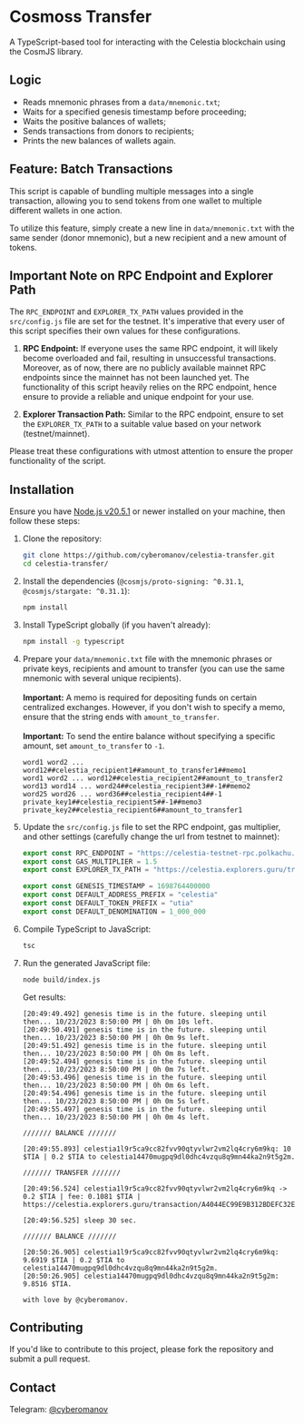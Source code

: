 # Cosmoss Transfer

A TypeScript-based tool for interacting with the Celestia blockchain using the CosmJS library.

## Logic
- Reads mnemonic phrases from a `data/mnemonic.txt`;
- Waits for a specified genesis timestamp before proceeding;
- Waits the positive balances of wallets;
- Sends transactions from donors to recipients;
- Prints the new balances of wallets again.

## Feature: Batch Transactions

This script is capable of bundling multiple messages into a single transaction, allowing you to send tokens from one wallet to multiple different wallets in one action. 

To utilize this feature, simply create a new line in `data/mnemonic.txt` with the same sender (donor mnemonic), but a new recipient and a new amount of tokens.

## Important Note on RPC Endpoint and Explorer Path

The `RPC_ENDPOINT` and `EXPLORER_TX_PATH` values provided in the `src/config.js` file are set for the testnet. It's imperative that every user of this script specifies their own values for these configurations.

1. **RPC Endpoint:** If everyone uses the same RPC endpoint, it will likely become overloaded and fail, resulting in unsuccessful transactions. Moreover, as of now, there are no publicly available mainnet RPC endpoints since the mainnet has not been launched yet. The functionality of this script heavily relies on the RPC endpoint, hence ensure to provide a reliable and unique endpoint for your use.


2. **Explorer Transaction Path:** Similar to the RPC endpoint, ensure to set the `EXPLORER_TX_PATH` to a suitable value based on your network (testnet/mainnet).

Please treat these configurations with utmost attention to ensure the proper functionality of the script.

## Installation

Ensure you have [Node.js v20.5.1](https://nodejs.org/) or newer installed on your machine, then follow these steps:

1. Clone the repository:
    ```bash
    git clone https://github.com/cyberomanov/celestia-transfer.git
    cd celestia-transfer/
    ```

2. Install the dependencies (`@cosmjs/proto-signing: ^0.31.1`, `@cosmjs/stargate: ^0.31.1`):
    ```bash
    npm install
    ```

3. Install TypeScript globally (if you haven't already):
    ```bash
    npm install -g typescript
    ```

4. Prepare your `data/mnemonic.txt` file with the mnemonic phrases or private keys, recipients and amount to transfer (you can use the same mnemonic with several unique recipients).<br><br>
   **Important:** A memo is required for depositing funds on certain centralized exchanges. However, if you don't wish to specify a memo, ensure that the string ends with `amount_to_transfer`.<br><br>
   **Important:** To send the entire balance without specifying a specific amount, set `amount_to_transfer` to `-1`.

   ```text
   word1 word2 ... word12##celestia_recipient1##amount_to_transfer1##memo1
   word1 word2 ... word12##celestia_recipient2##amount_to_transfer2
   word13 word14 ... word24##celestia_recipient3##-1##memo2
   word25 word26 ... word36##celestia_recipient4##-1
   private_key1##celestia_recipient5##-1##memo3
   private_key2##celestia_recipient6##amount_to_transfer1
   ```
   
5. Update the `src/config.js` file to set the RPC endpoint, gas multiplier, and other settings (carefully change the url from testnet to mainnet):

   ```javascript
   export const RPC_ENDPOINT = "https://celestia-testnet-rpc.polkachu.com"
   export const GAS_MULTIPLIER = 1.5
   export const EXPLORER_TX_PATH = "https://celestia.explorers.guru/transaction"
   
   export const GENESIS_TIMESTAMP = 1698764400000
   export const DEFAULT_ADDRESS_PREFIX = "celestia"
   export const DEFAULT_TOKEN_PREFIX = "utia"
   export const DEFAULT_DENOMINATION = 1_000_000
   ```

6. Compile TypeScript to JavaScript:
    ```bash
    tsc
    ```

7. Run the generated JavaScript file:
    ```bash
    node build/index.js
    ```
   Get results:
   ```text
   [20:49:49.492] genesis time is in the future. sleeping until then... 10/23/2023 8:50:00 PM | 0h 0m 10s left.
   [20:49:50.491] genesis time is in the future. sleeping until then... 10/23/2023 8:50:00 PM | 0h 0m 9s left.
   [20:49:51.492] genesis time is in the future. sleeping until then... 10/23/2023 8:50:00 PM | 0h 0m 8s left.
   [20:49:52.494] genesis time is in the future. sleeping until then... 10/23/2023 8:50:00 PM | 0h 0m 7s left.
   [20:49:53.496] genesis time is in the future. sleeping until then... 10/23/2023 8:50:00 PM | 0h 0m 6s left.
   [20:49:54.496] genesis time is in the future. sleeping until then... 10/23/2023 8:50:00 PM | 0h 0m 5s left.
   [20:49:55.497] genesis time is in the future. sleeping until then... 10/23/2023 8:50:00 PM | 0h 0m 4s left.
   
   /////// BALANCE ///////
   
   [20:49:55.893] celestia1l9r5ca9cc82fvv90qtyvlwr2vm2lq4cry6m9kq: 10 $TIA | 0.2 $TIA to celestia14470mugpq9dl0dhc4vzqu8q9mn44ka2n9t5g2m.
   
   /////// TRANSFER ///////
   
   [20:49:56.524] celestia1l9r5ca9cc82fvv90qtyvlwr2vm2lq4cry6m9kq -> 0.2 $TIA | fee: 0.1081 $TIA | https://celestia.explorers.guru/transaction/A4044EC99E9B312BDEFC32E466C0621FD014027B7D8D84826EBC37CD9443A52C
   
   [20:49:56.525] sleep 30 sec.
   
   /////// BALANCE ///////
   
   [20:50:26.905] celestia1l9r5ca9cc82fvv90qtyvlwr2vm2lq4cry6m9kq: 9.6919 $TIA | 0.2 $TIA to celestia14470mugpq9dl0dhc4vzqu8q9mn44ka2n9t5g2m.
   [20:50:26.905] celestia14470mugpq9dl0dhc4vzqu8q9mn44ka2n9t5g2m: 9.8516 $TIA.
   
   with love by @cyberomanov.
   ```

## Contributing
If you'd like to contribute to this project, please fork the repository and submit a pull request.

## Contact
Telegram: [@cyberomanov](https://t.me/cyberomanov)